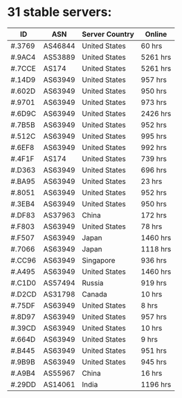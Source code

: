 # 31 stable servers:

| ID | ASN | Server Country | Online |
| ------ | ------ | ------ | ------ |
| #.3769 | AS46844 | United States | 60 hrs |
| #.9AC4 | AS53889 | United States | 5261 hrs |
| #.7CCE | AS174 | United States | 5261 hrs |
| #.14D9 | AS63949 | United States | 957 hrs |
| #.602D | AS63949 | United States | 950 hrs |
| #.9701 | AS63949 | United States | 973 hrs |
| #.6D9C | AS63949 | United States | 2426 hrs |
| #.7B5B | AS63949 | United States | 952 hrs |
| #.512C | AS63949 | United States | 995 hrs |
| #.6EF8 | AS63949 | United States | 992 hrs |
| #.4F1F | AS174 | United States | 739 hrs |
| #.D363 | AS63949 | United States | 696 hrs |
| #.BA95 | AS63949 | United States | 23 hrs |
| #.8051 | AS63949 | United States | 952 hrs |
| #.3EB4 | AS63949 | United States | 950 hrs |
| #.DF83 | AS37963 | China | 172 hrs |
| #.F803 | AS63949 | United States | 78 hrs |
| #.F507 | AS63949 | Japan | 1460 hrs |
| #.7066 | AS63949 | Japan | 1118 hrs |
| #.CC96 | AS63949 | Singapore | 936 hrs |
| #.A495 | AS63949 | United States | 1460 hrs |
| #.C1D0 | AS57494 | Russia | 919 hrs |
| #.D2CD | AS31798 | Canada | 10 hrs |
| #.75DF | AS63949 | United States | 8 hrs |
| #.8D97 | AS63949 | United States | 957 hrs |
| #.39CD | AS63949 | United States | 10 hrs |
| #.664D | AS63949 | United States | 9 hrs |
| #.B445 | AS63949 | United States | 951 hrs |
| #.9B9B | AS63949 | United States | 945 hrs |
| #.A9B4 | AS55967 | China | 16 hrs |
| #.29DD | AS14061 | India | 1196 hrs |

